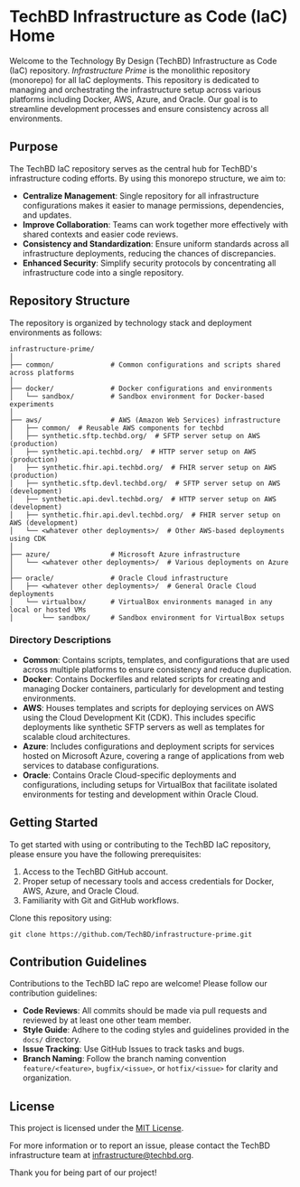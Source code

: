 # TechBD Infrastructure as Code (IaC) Home

Welcome to the Technology By Design (TechBD) Infrastructure as Code (IaC) repository. _Infrastructure Prime_ is the monolithic repository (monorepo) for all IaC deployments. This repository is dedicated to managing and orchestrating the infrastructure setup across various platforms including Docker, AWS, Azure, and Oracle. Our goal is to streamline development processes and ensure consistency across all environments.

## Purpose

The TechBD IaC repository serves as the central hub for TechBD's infrastructure coding efforts. By using this monorepo structure, we aim to:

- **Centralize Management**: Single repository for all infrastructure configurations makes it easier to manage permissions, dependencies, and updates.
- **Improve Collaboration**: Teams can work together more effectively with shared contexts and easier code reviews.
- **Consistency and Standardization**: Ensure uniform standards across all infrastructure deployments, reducing the chances of discrepancies.
- **Enhanced Security**: Simplify security protocols by concentrating all infrastructure code into a single repository.

## Repository Structure

The repository is organized by technology stack and deployment environments as follows:

```
infrastructure-prime/
│
├── common/              # Common configurations and scripts shared across platforms
│
├── docker/              # Docker configurations and environments
│   └── sandbox/         # Sandbox environment for Docker-based experiments
│
├── aws/                 # AWS (Amazon Web Services) infrastructure
│   ├── common/  # Reusable AWS components for techbd
│   ├── synthetic.sftp.techbd.org/  # SFTP server setup on AWS (production)
│   ├── synthetic.api.techbd.org/  # HTTP server setup on AWS (production)
│   ├── synthetic.fhir.api.techbd.org/  # FHIR server setup on AWS (production)
│   ├── synthetic.sftp.devl.techbd.org/  # SFTP server setup on AWS (development)
│   ├── synthetic.api.devl.techbd.org/  # HTTP server setup on AWS (development)
│   ├── synthetic.fhir.api.devl.techbd.org/  # FHIR server setup on AWS (development)
│   └── <whatever other deployments>/  # Other AWS-based deployments using CDK
│
├── azure/               # Microsoft Azure infrastructure
│   └── <whatever other deployments>/  # Various deployments on Azure
│
├── oracle/              # Oracle Cloud infrastructure
│   ├── <whatever other deployments>/  # General Oracle Cloud deployments
│   └── virtualbox/      # VirtualBox environments managed in any local or hosted VMs
│       └── sandbox/     # Sandbox environment for VirtualBox setups
```

### Directory Descriptions

- **Common**: Contains scripts, templates, and configurations that are used across multiple platforms to ensure consistency and reduce duplication.
- **Docker**: Contains Dockerfiles and related scripts for creating and managing Docker containers, particularly for development and testing environments.
- **AWS**: Houses templates and scripts for deploying services on AWS using the Cloud Development Kit (CDK). This includes specific deployments like synthetic SFTP servers as well as templates for scalable cloud architectures.
- **Azure**: Includes configurations and deployment scripts for services hosted on Microsoft Azure, covering a range of applications from web services to database configurations.
- **Oracle**: Contains Oracle Cloud-specific deployments and configurations, including setups for VirtualBox that facilitate isolated environments for testing and development within Oracle Cloud.

## Getting Started

To get started with using or contributing to the TechBD IaC repository, please ensure you have the following prerequisites:

1. Access to the TechBD GitHub account.
2. Proper setup of necessary tools and access credentials for Docker, AWS, Azure, and Oracle Cloud.
3. Familiarity with Git and GitHub workflows.

Clone this repository using:
```
git clone https://github.com/TechBD/infrastructure-prime.git
```

## Contribution Guidelines

Contributions to the TechBD IaC repo are welcome! Please follow our contribution guidelines:

- **Code Reviews**: All commits should be made via pull requests and reviewed by at least one other team member.
- **Style Guide**: Adhere to the coding styles and guidelines provided in the `docs/` directory.
- **Issue Tracking**: Use GitHub Issues to track tasks and bugs.
- **Branch Naming**: Follow the branch naming convention `feature/<feature>`, `bugfix/<issue>`, or `hotfix/<issue>` for clarity and organization.

## License

This project is licensed under the [MIT License](LICENSE.md).

For more information or to report an issue, please contact the TechBD infrastructure team at [infrastructure@techbd.org](mailto:infrastructure@techbd.org).

Thank you for being part of our project!
